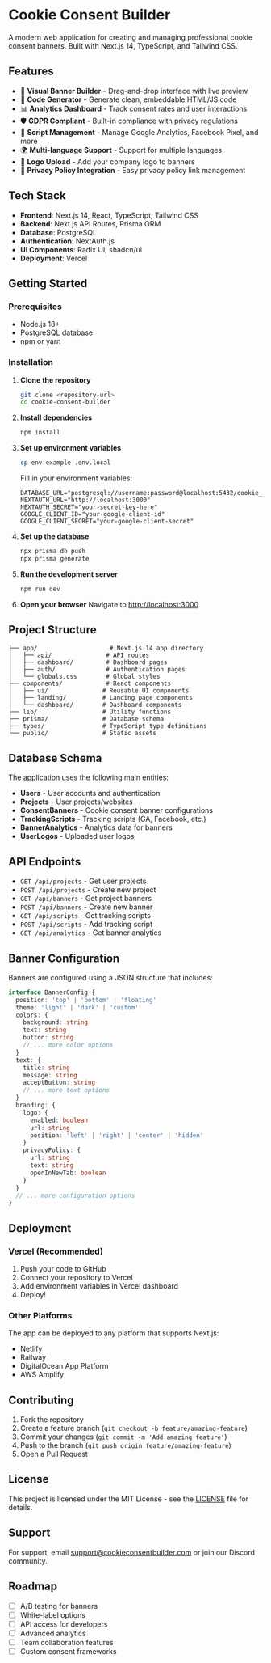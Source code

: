 # Cookie Consent Builder

A modern web application for creating and managing professional cookie consent banners. Built with Next.js 14, TypeScript, and Tailwind CSS.

## Features

- 🎨 **Visual Banner Builder** - Drag-and-drop interface with live preview
- 🎯 **Code Generator** - Generate clean, embeddable HTML/JS code
- 📊 **Analytics Dashboard** - Track consent rates and user interactions
- 🛡️ **GDPR Compliant** - Built-in compliance with privacy regulations
- 🔧 **Script Management** - Manage Google Analytics, Facebook Pixel, and more
- 🌍 **Multi-language Support** - Support for multiple languages
- 🎨 **Logo Upload** - Add your company logo to banners
- 🔗 **Privacy Policy Integration** - Easy privacy policy link management

## Tech Stack

- **Frontend**: Next.js 14, React, TypeScript, Tailwind CSS
- **Backend**: Next.js API Routes, Prisma ORM
- **Database**: PostgreSQL
- **Authentication**: NextAuth.js
- **UI Components**: Radix UI, shadcn/ui
- **Deployment**: Vercel

## Getting Started

### Prerequisites

- Node.js 18+ 
- PostgreSQL database
- npm or yarn

### Installation

1. **Clone the repository**
   ```bash
   git clone <repository-url>
   cd cookie-consent-builder
   ```

2. **Install dependencies**
   ```bash
   npm install
   ```

3. **Set up environment variables**
   ```bash
   cp env.example .env.local
   ```
   
   Fill in your environment variables:
   ```env
   DATABASE_URL="postgresql://username:password@localhost:5432/cookie_consent_builder"
   NEXTAUTH_URL="http://localhost:3000"
   NEXTAUTH_SECRET="your-secret-key-here"
   GOOGLE_CLIENT_ID="your-google-client-id"
   GOOGLE_CLIENT_SECRET="your-google-client-secret"
   ```

4. **Set up the database**
   ```bash
   npx prisma db push
   npx prisma generate
   ```

5. **Run the development server**
   ```bash
   npm run dev
   ```

6. **Open your browser**
   Navigate to [http://localhost:3000](http://localhost:3000)

## Project Structure

```
├── app/                    # Next.js 14 app directory
│   ├── api/               # API routes
│   ├── dashboard/         # Dashboard pages
│   ├── auth/              # Authentication pages
│   └── globals.css        # Global styles
├── components/            # React components
│   ├── ui/               # Reusable UI components
│   ├── landing/          # Landing page components
│   └── dashboard/        # Dashboard components
├── lib/                  # Utility functions
├── prisma/               # Database schema
├── types/                # TypeScript type definitions
└── public/               # Static assets
```

## Database Schema

The application uses the following main entities:

- **Users** - User accounts and authentication
- **Projects** - User projects/websites
- **ConsentBanners** - Cookie consent banner configurations
- **TrackingScripts** - Tracking scripts (GA, Facebook, etc.)
- **BannerAnalytics** - Analytics data for banners
- **UserLogos** - Uploaded user logos

## API Endpoints

- `GET /api/projects` - Get user projects
- `POST /api/projects` - Create new project
- `GET /api/banners` - Get project banners
- `POST /api/banners` - Create new banner
- `GET /api/scripts` - Get tracking scripts
- `POST /api/scripts` - Add tracking script
- `GET /api/analytics` - Get banner analytics

## Banner Configuration

Banners are configured using a JSON structure that includes:

```typescript
interface BannerConfig {
  position: 'top' | 'bottom' | 'floating'
  theme: 'light' | 'dark' | 'custom'
  colors: {
    background: string
    text: string
    button: string
    // ... more color options
  }
  text: {
    title: string
    message: string
    acceptButton: string
    // ... more text options
  }
  branding: {
    logo: {
      enabled: boolean
      url: string
      position: 'left' | 'right' | 'center' | 'hidden'
    }
    privacyPolicy: {
      url: string
      text: string
      openInNewTab: boolean
    }
  }
  // ... more configuration options
}
```

## Deployment

### Vercel (Recommended)

1. Push your code to GitHub
2. Connect your repository to Vercel
3. Add environment variables in Vercel dashboard
4. Deploy!

### Other Platforms

The app can be deployed to any platform that supports Next.js:
- Netlify
- Railway
- DigitalOcean App Platform
- AWS Amplify

## Contributing

1. Fork the repository
2. Create a feature branch (`git checkout -b feature/amazing-feature`)
3. Commit your changes (`git commit -m 'Add amazing feature'`)
4. Push to the branch (`git push origin feature/amazing-feature`)
5. Open a Pull Request

## License

This project is licensed under the MIT License - see the [LICENSE](LICENSE) file for details.

## Support

For support, email support@cookieconsentbuilder.com or join our Discord community.

## Roadmap

- [ ] A/B testing for banners
- [ ] White-label options
- [ ] API access for developers
- [ ] Advanced analytics
- [ ] Team collaboration features
- [ ] Custom consent frameworks

